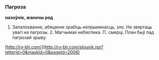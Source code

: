 ### Пагроза
**назоўнік, жаночы род**

1. Запалохванне, абяцанне зрабіць непрыемнасць, зло. Не звяртаць увагі на пагрозы. 2. Магчымая небяспека. П. смерці. План быў пад пагрозай зрыву.

<a rel="author">[http://rv-blr.com/](http://rv-blr.com/slounik.jsp?letterId=0&maskId=0&pageId=2006)</a>

